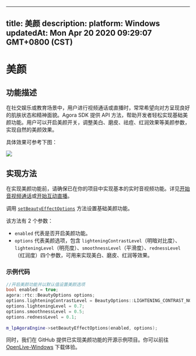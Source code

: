 
---
title: 美颜
description: 
platform: Windows
updatedAt: Mon Apr 20 2020 09:29:07 GMT+0800 (CST)
---
# 美颜

## 功能描述

在社交娱乐或教育场景中，用户进行视频通话或直播时，常常希望向对方呈现良好的肌肤状态和精神面貌。Agora SDK 提供 API 方法，帮助开发者轻松实现基础美颜功能。用户可以开启美颜开关，调整美白、磨皮、祛痘、红润效果等美颜参数，实现自然的美颜效果。

具体效果可参考下图：

![](https://web-cdn.agora.io/docs-files/1553753110307)

## 实现方法

在实现美颜功能前，请确保已在你的项目中实现基本的实时音视频功能。详见[开始音视频通话](../../cn/Interactive%20Broadcast/start_call_windows.md)或[开始互动直播](../../cn/Interactive%20Broadcast/start_live_windows.md)。

调用 [`setBeautyEffectOptions`](https://docs.agora.io/cn/Interactive%20Broadcast/API%20Reference/cpp/classagora_1_1rtc_1_1_i_rtc_engine.html#a5899cc462e5250028c9afada4df98d48) 方法设置基础美颜功能。

该方法有 2 个参数：

- `enabled` 代表是否开启美颜功能。
- `options` 代表美颜选项，包含 `lighteningContrastLevel`（明暗对比度）、`lighteningLevel`（明亮度）、`smoothnessLevel`（平滑度）、`rednessLevel`（红润度）四个参数，可用来实现美白、磨皮、红润等效果。

### 示例代码

```c++
//开启美颜功能并以默认值设置美颜选项
bool enabled = true;
agora::rtc::BeautyOptions options;
options.lighteningContrastLevel = BeautyOptions::LIGHTENING_CONTRAST_NORMAL;
options.lighteningLevel = 0.7;
options.smoothnessLevel = 0.5;
options.rednessLevel = 0.1;
  
m_lpAgoraEngine->setBeautyEffectOptions(enabled, options);
```

同时，我们在 GitHub 提供已实现美颜功能的开源示例项目。你可以前往 [OpenLive-Windows](https://github.com/AgoraIO/Basic-Video-Broadcasting/tree/master/OpenLive-Windows) 下载体验。
